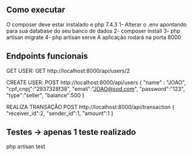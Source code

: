 
## Como executar
O composer deve estar instalado e php 7.4.3
1- Alterar o .env apontando para sua database do seu banco de dados
2- composer install
3- php artisan migrate
4- php artisan serve
A aplicação rodará na porta 8000

## Endpoints funcionais

GET USER:
GET http://localhost:8000/api/users/2

CREATE USER:
POST http://localhost:8000/api/users
{
	"name" : "JOAO",
  "cpf_cnpj":"2937328f38",
	"email":"JOAO@sod.com",
  "password":"123",
  "type":"seller",
	"balance":500
}

REALIZA TRANSAÇÃO
POST http://localhost:8000/api/transaction
{
	"receiver_id":2,
	"sender_id":1,
	"amount":1
}

## Testes -> apenas 1 teste realizado
php artisan test

